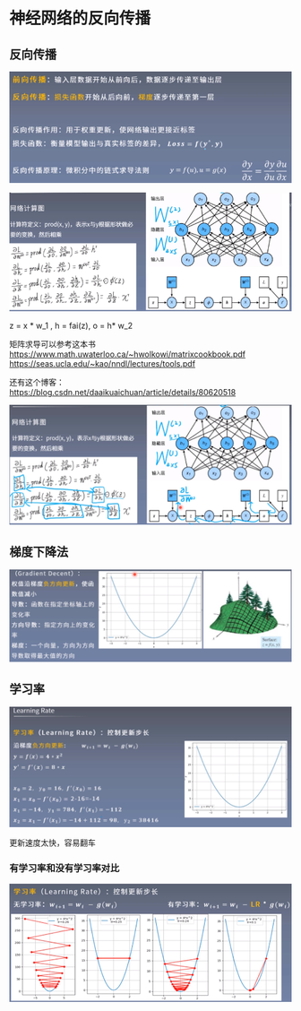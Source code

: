 

# 神经网络的反向传播

## 反向传播
![image](https://github.com/xiaoxingchen505/Deep_Learning_Notes/blob/master/images/bp.png)

![image](https://github.com/xiaoxingchen505/Deep_Learning_Notes/blob/master/images/bp1.png)

z = x * w_1 , h = fai(z), o = h* w_2

矩阵求导可以参考这本书
https://www.math.uwaterloo.ca/~hwolkowi/matrixcookbook.pdf
https://seas.ucla.edu/~kao/nndl/lectures/tools.pdf

还有这个博客：
https://blog.csdn.net/daaikuaichuan/article/details/80620518

![image](https://github.com/xiaoxingchen505/Deep_Learning_Notes/blob/master/images/bp2.png)

## 梯度下降法

![image](https://github.com/xiaoxingchen505/Deep_Learning_Notes/blob/master/images/gd.png)

## 学习率

![image](https://github.com/xiaoxingchen505/Deep_Learning_Notes/blob/master/images/lr.png)

更新速度太快，容易翻车

### 有学习率和没有学习率对比

![image](https://github.com/xiaoxingchen505/Deep_Learning_Notes/blob/master/images/lr2.png)